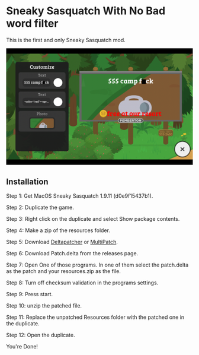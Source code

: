 # Sneaky Sasquatch With No Bad word filter
This is the first and only Sneaky Sasquatch mod.

![The Image](https://github.com/ikyih/Sneaky_Sasquatch_No_Bad_Word_Filter/blob/main/images/ss.png?raw=true)

## Installation

Step 1: Get MacOS Sneaky Sasquatch 1.9.11 (d0e9f15437b1).

Step 2: Duplicate the game.

Step 3: Right click on the duplicate and select Show package contents.

Step 4: Make a zip of the resources folder.

Step 5: Download [Deltapatcher](https://github.com/marco-calautti/DeltaPatcher/releases) or [MultiPatch](https://www.romhacking.net/utilities/746).

Step 6: Download Patch.delta from the releases page.

Step 7: Open One of those programs. In one of them select the patch.delta as the patch and your resources.zip as the file.

Step 8: Turn off checksum validation in the programs settings.

Step 9: Press start.

Step 10: unzip the patched file.

Step 11: Replace the unpatched Resources folder with the patched one in the duplicate.

Step 12: Open the duplicate.

You're Done!
